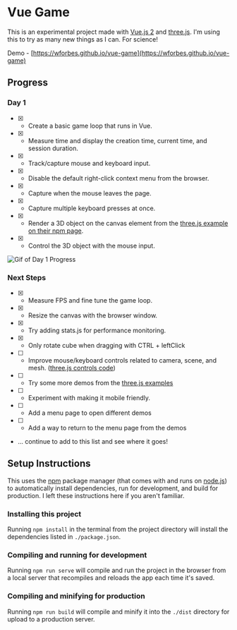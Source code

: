 # Vue Game

This is an experimental project made with [Vue.js 2](https://vuejs.org/) and [three.js](https://threejs.org/). I'm using this to
try as many new things as I can. For science!

Demo - [https://wforbes.github.io/vue-game](https://wforbes.github.io/vue-game)

## Progress

### Day 1

* [X] - Create a basic game loop that runs in Vue.
* [X] - Measure time and display the creation time, current time, and session duration.
* [X] - Track/capture mouse and keyboard input.
* [X] - Disable the default right-click context menu from the browser.
* [X] - Capture when the mouse leaves the page.
* [X] - Capture multiple keyboard presses at once.
* [X] - Render a 3D object on the canvas element from the [three.js example on their npm page](https://www.npmjs.com/package/three).
* [X] - Control the 3D object with the mouse input.

![Gif of Day 1 Progress](https://wforbes.net/wp-content/uploads/2021/08/vue_game_day1.gif)

### Next Steps

* [X] - Measure FPS and fine tune the game loop.
* [X] - Resize the canvas with the browser window.
* [X] - Try adding stats.js for performance monitoring.
* [X] - Only rotate cube when dragging with CTRL + leftClick
* [ ] - Improve mouse/keyboard controls related to camera, scene, and mesh. ([three.js controls code](https://github.com/mrdoob/three.js/tree/master/examples/jsm/controls))
* [ ] - Try some more demos from the [three.js examples](https://threejs.org/examples)
* [ ] - Experiment with making it mobile friendly.
* [ ] - Add a menu page to open different demos
* [ ] - Add a way to return to the menu page from the demos
* ... continue to add to this list and see where it goes!

## Setup Instructions

This uses the [npm](https://docs.npmjs.com/about-npm) package manager (that comes with and runs on [node.js](https://nodejs.org/en/))
to automatically install dependencies, run for development, and build for production. I left these instructions here if you aren't
familiar.

### Installing this project

Running ``` npm install ``` in the terminal from the project directory will install the dependencies listed in ``` ./package.json ```.

### Compiling and running for development

Running ``` npm run serve ``` will compile and run the project in the browser from a local server that recompiles and reloads the app
each time it's saved.

### Compiling and minifying for production

Running ``` npm run build ``` will compile and minify it into the ``` ./dist ``` directory for upload to a production server.
